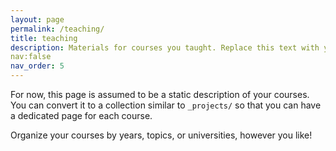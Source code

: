```yaml
---
layout: page
permalink: /teaching/
title: teaching
description: Materials for courses you taught. Replace this text with your description.
nav:false 
nav_order: 5
---
```


For now, this page is assumed to be a static description of your courses. You can convert it to a collection similar to `_projects/` so that you can have a dedicated page for each course.

Organize your courses by years, topics, or universities, however you like!
